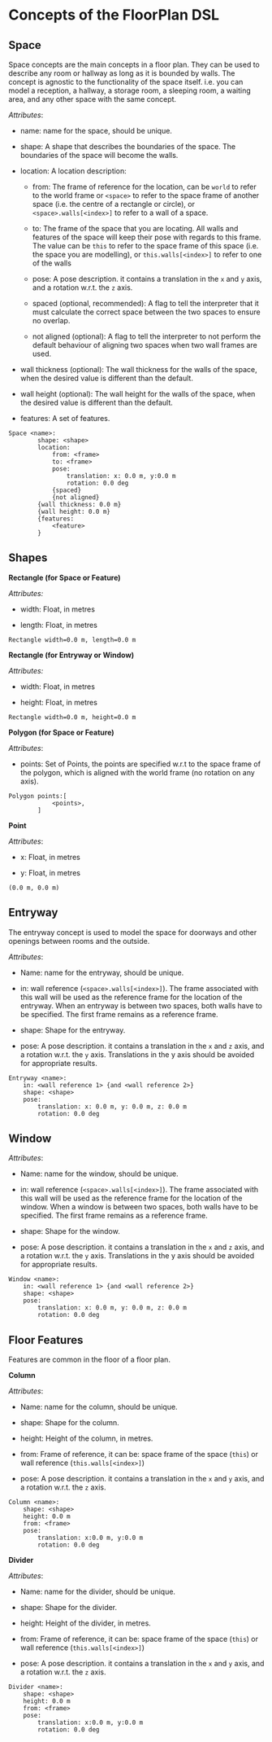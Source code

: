 # Concepts of the FloorPlan DSL

## Space

Space concepts are the main concepts in a floor plan. They can be used to describe any room or hallway as long as it is bounded by walls. The concept is agnostic to the functionality of the space itself. i.e. you can model a reception, a hallway, a storage room, a sleeping room, a waiting area, and any other space with the same concept.

*Attributes*:

* name: name for the space, should be unique.

* shape: A shape that describes the boundaries of the space. The boundaries of the space will become the walls.

* location: A location description:

    * from: The frame of reference for the location, can be `world` to refer to the world frame or `<space>` to refer to the space frame of another space (i.e. the centre of a rectangle or circle), or `<space>.walls[<index>]` to refer to a wall of a space.

    * to: The frame of the space that you are locating. All walls and features of the space will keep their pose with regards to this frame. The value can be `this` to refer to the space frame of this space (i.e. the space you are modelling), or `this.walls[<index>]` to refer to one of the walls

    * pose: A pose description. it contains a translation in the `x` and `y` axis, and a rotation w.r.t. the `z` axis.

    * spaced (optional, recommended): A flag to tell the interpreter that it must calculate the correct space between the two spaces to ensure no overlap.

    * not aligned (optional): A flag to tell the interpreter to not perform the default behaviour of aligning two spaces when two wall frames are used.

* wall thickness (optional): The wall thickness for the walls of the space, when the desired value is different than the default.

* wall height (optional): The wall height for the walls of the space, when the desired value is different than the default.

* features: A set of features.

```
Space <name>:
        shape: <shape>
        location:
            from: <frame>
            to: <frame>
            pose:
                translation: x: 0.0 m, y:0.0 m
                rotation: 0.0 deg 
            {spaced}
            {not aligned}
        {wall thickness: 0.0 m}
        {wall height: 0.0 m}
        {features:
            <feature>
        }
```

## Shapes 

**Rectangle (for Space or Feature)**

*Attributes:*

* width: Float, in metres

* length: Float, in metres

```
Rectangle width=0.0 m, length=0.0 m
```

**Rectangle (for Entryway or Window)**

*Attributes:*

* width: Float, in metres

* height: Float, in metres

```
Rectangle width=0.0 m, height=0.0 m
```

**Polygon (for Space or Feature)**

*Attributes*:

* points: Set of Points, the points are specified w.r.t to the space frame of the polygon, which is aligned with the world frame (no rotation on any axis).  

```
Polygon points:[
            <points>,
        ]
```

**Point**

*Attributes*:

* x: Float, in metres

* y: Float, in metres
```
(0.0 m, 0.0 m)
```

## Entryway

The entryway concept is used to model the space for doorways and other openings between rooms and the outside. 

*Attributes*:

* Name: name for the entryway, should be unique.

* in: wall reference (`<space>.walls[<index>]`). The frame associated with this wall will be used as the reference frame for the location of the entryway. When an entryway is between two spaces, both walls have to be specified. The first frame remains as a reference frame.

* shape: Shape for the entryway. 

* pose: A pose description. it contains a translation in the `x` and `z` axis, and a rotation w.r.t. the `y` axis. Translations in the y axis should be avoided for appropriate results.

```
Entryway <name>: 
    in: <wall reference 1> {and <wall reference 2>}
    shape: <shape>
    pose:
        translation: x: 0.0 m, y: 0.0 m, z: 0.0 m
        rotation: 0.0 deg
```

## Window

*Attributes*:

* Name: name for the window, should be unique.

* in: wall reference (`<space>.walls[<index>]`). The frame associated with this wall will be used as the reference frame for the location of the window. When a window is between two spaces, both walls have to be specified. The first frame remains as a reference frame.

* shape: Shape for the window. 

* pose: A pose description. it contains a translation in the `x` and `z` axis, and a rotation w.r.t. the `y` axis. Translations in the y axis should be avoided for appropriate results.

```
Window <name>: 
    in: <wall reference 1> {and <wall reference 2>}
    shape: <shape>
    pose:
        translation: x: 0.0 m, y: 0.0 m, z: 0.0 m
        rotation: 0.0 deg
```

## Floor Features

Features are common in the floor of a floor plan.

**Column**

*Attributes*:

* Name: name for the column, should be unique.

* shape: Shape for the column.

* height: Height of the column, in metres.

* from: Frame of reference, it can be: space frame of the space (`this`) or wall reference (`this.walls[<index>]`)

* pose: A pose description. it contains a translation in the `x` and `y` axis, and a rotation w.r.t. the `z` axis.

```
Column <name>:
    shape: <shape>
    height: 0.0 m
    from: <frame>
    pose:
        translation: x:0.0 m, y:0.0 m
        rotation: 0.0 deg
```
**Divider**

*Attributes*:

* Name: name for the divider, should be unique.

* shape: Shape for the divider.

* height: Height of the divider, in metres.

* from: Frame of reference, it can be: space frame of the space (`this`) or wall reference (`this.walls[<index>]`)

* pose: A pose description. it contains a translation in the `x` and `y` axis, and a rotation w.r.t. the `z` axis.

```
Divider <name>:
    shape: <shape>
    height: 0.0 m
    from: <frame>
    pose:
        translation: x:0.0 m, y:0.0 m
        rotation: 0.0 deg
```